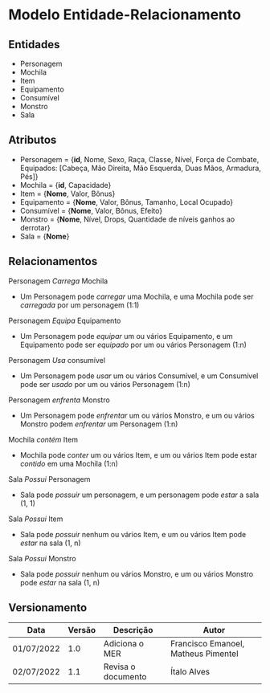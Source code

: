 # Modelo Entidade-Relacionamento

## Entidades
- Personagem
- Mochila	
- Item
- Equipamento
- Consumível
- Monstro
- Sala

## Atributos
- Personagem = {**id**, Nome, Sexo, Raça, Classe, Nível, Força de Combate, Equipados: [Cabeça, Mão Direita, Mão Esquerda, Duas Mãos, Armadura, Pés]}
- Mochila = {**id**, Capacidade}
- Item = {**Nome**, Valor, Bônus}
- Equipamento = {**Nome**, Valor, Bônus, Tamanho, Local Ocupado}
- Consumível = {**Nome**, Valor, Bônus, Efeito}
- Monstro = {**Nome**, Nível, Drops, Quantidade de níveis ganhos ao derrotar}
- Sala = {**Nome**}

## Relacionamentos

Personagem _Carrega_ Mochila
- Um Personagem pode _carregar_ uma Mochila, e uma Mochila pode ser _carregada_ por um personagem (1:1)

Personagem _Equipa_ Equipamento
- Um Personagem pode _equipar_ um ou vários Equipamento, e um Equipamento pode ser _equipado_ por um ou vários Personagem (1:n)

Personagem _Usa_ consumível
- Um Personagem pode _usar_ um ou vários Consumível, e um Consumível pode ser _usado_ por um ou vários Personagem (1:n)

Personagem _enfrenta_ Monstro
- Um Personagem pode _enfrentar_ um ou vários Monstro, e um ou vários Monstro podem _enfrentar_ um Personagem (1:n)

Mochila _contém_ Item
- Mochila pode _conter_ um ou vários Item, e um ou vários Item pode estar _contido_ em uma Mochila (1:n)

Sala _Possui_ Personagem
- Sala pode _possuir_ um personagem, e um personagem pode _estar_ a sala (1, 1)

Sala _Possui_ Item
- Sala pode _possuir_ nenhum ou vários Item, e um ou vários Item pode _estar_ na sala (1, n)
  
Sala _Possui_ Monstro
- Sala pode _possuir_ nenhum ou vários Monstro, e um ou vários Monstro pode _estar_ na sala (1, n)

## Versionamento

| Data       | Versão | Descrição                    | Autor                |
| ---------- | ------ | --------------------------   | ---------------------|
| 01/07/2022 | 1.0    | Adiciona o MER     | Francisco Emanoel, Matheus Pimentel |
| 02/07/2022 | 1.1    | Revisa o documento | Ítalo Alves     |

